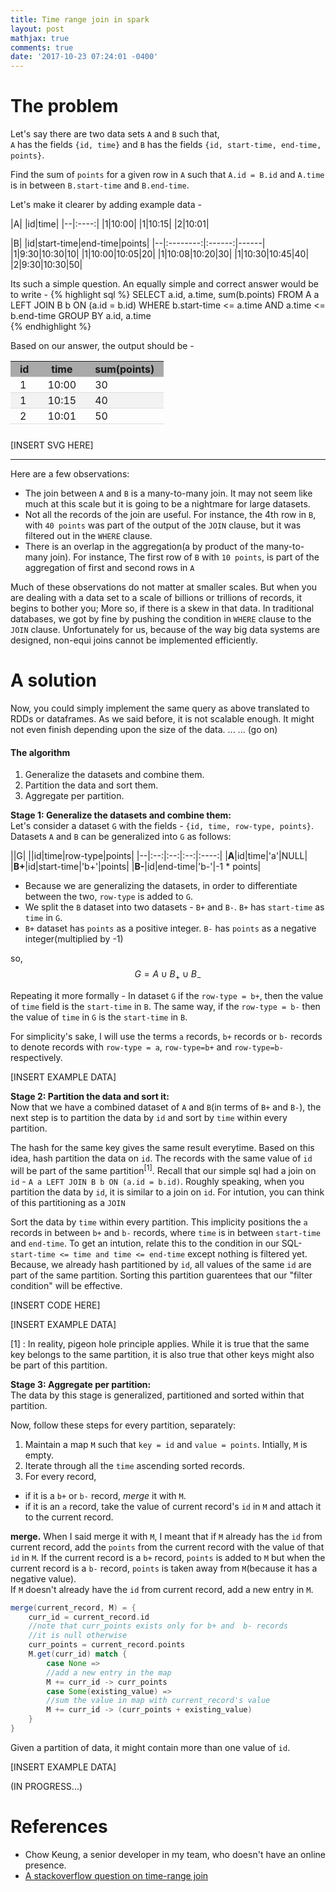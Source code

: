 ```yaml
---
title: Time range join in spark
layout: post
mathjax: true
comments: true
date: '2017-10-23 07:24:01 -0400'
---
```

<style type="text/css" media="screen">
  table {
    border-collapse: collapse;
	margin-bottom: 25px;
}
th, td {
    border-bottom: 1px solid #ddd;
	padding: 2px 15px 2px 15px;
}
tr:hover {background-color: #f5f5f5}
th { background-color: darkgrey;}
tr:nth-child(even) {background-color: #f2f2f2}

</style>

# The problem 
Let's say there are two data sets `A` and `B` such that,  
`A` has the fields `{id, time}` and `B` has the fields `{id, start-time, end-time, points}`.  

Find the sum of `points` for a given row in `A` such that `A.id = B.id` and `A.time` is in between `B.start-time` and `B.end-time`. 

Let's make it clearer by adding example data - 

|A|
|id|time|
|--|:----:|
|1|10:00|
|1|10:15|
|2|10:01|


|B|
|id|start-time|end-time|points|
|--|:--------:|:------:|------|
|1|9:30|10:30|10| 
|1|10:00|10:05|20|
|1|10:08|10:20|30|
|1|10:30|10:45|40|
|2|9:30|10:30|50|

Its such a simple question. An equally simple and correct answer would be to write - 
{% highlight sql %}
SELECT 
    a.id, a.time, sum(b.points) 
FROM 
    A a LEFT JOIN B b 
	    ON (a.id = b.id)
WHERE 
    b.start-time <= a.time AND 
    a.time <= b.end-time 
GROUP BY 
    a.id, a.time	
{% endhighlight %}

Based on our answer, the output should be -

|id|time|sum(points)|
|--|:--:|:----------|
|1|10:00|30|// 10 + 20|
|1|10:15|40|// 10 + 30|
|2|10:01|50|// 50|
 
 
[INSERT SVG HERE]
 
 ---
 Here are a few observations: 
 * The join between `A` and `B` is a many-to-many join. It may not seem like much at this scale but it is going to be a nightmare for large datasets. 
 * Not all the records of the join are useful. For instance, the 4th row in `B`, with `40 points` was part of the output of the `JOIN` clause, but it was filtered out in the `WHERE` clause. 
 * There is an overlap in the aggregation(a by product of the many-to-many join). For instance, The first row of `B` with `10 points`, is part of the aggregation of first and second rows in `A`

 Much of these observations do not matter at smaller scales. But when you are dealing with a data set to a scale of billions or trillions of records, it begins to bother you; More so, if there is a skew in that data. In traditional databases, we got by fine by pushing the condition in `WHERE` clause to the `JOIN` clause. Unfortunately for us, because of the way big data systems are designed, non-equi joins cannot be implemented efficiently. 
 
# A solution

Now, you could simply implement the same query as above translated to RDDs or dataframes. As we said before, it is not  scalable enough. It might not even finish depending upon the size of the data. 
...
...
(go on)

#### The algorithm
1. Generalize the datasets and combine them.
2. Partition the data and sort them. 
3. Aggregate per partition.

**Stage 1: Generalize the datasets and combine them:** <br/>
Let's consider a dataset `G` with the fields - `{id, time, row-type, points}`. Datasets `A` and `B` can be generalized into `G` as follows: 

||G|
||id|time|row-type|points|
|--|:--:|:--:|:--:|:----:|
|**A**|id|time|'a'|NULL|
|**B+**|id|start-time|'b+'|points|
|**B-**|id|end-time|'b-'|-1 * points|

* Because we are generalizing the datasets, in order to differentiate between the two, `row-type` is added to `G`.
* We split the `B` dataset into two datasets - `B+` and `B-`. `B+` has `start-time` as `time` in `G`. 
* `B+` dataset has `points` as a positive integer. `B-` has `points` as a negative integer(multiplied by -1)

so,  
$$
G = A  \cup  B_+  \cup  B_-
$$ 

Repeating it more formally - In dataset `G` if the `row-type = b+`, then the value of `time` field is the `start-time` in `B`. The same way, if the `row-type = b-` then the value of `time` in `G` is the `start-time` in `B`. 

For simplicity's sake, I will use the terms `a` records, `b+` records or `b-` records to denote records with `row-type = a`, `row-type=b+` and `row-type=b-` respectively.

[INSERT EXAMPLE DATA]

**Stage 2: Partition the data and sort it:** <br/>
Now that we have a combined dataset of `A` and `B`(in terms of `B+` and `B-`), the next step is to partition the data by `id` and sort by `time` within every partition. 

The hash for the same key gives the same result everytime. Based on this idea, hash partition the data  on `id`. The records with the same value of `id` will be part of the same partition<sup>[1]</sup>. Recall that our simple sql had a join on `id`  - `A a LEFT JOIN B b ON (a.id = b.id)`. Roughly speaking, when you partition the data by `id`, it is similar to a join on `id`. For intution, you can think of this partitioning as a `JOIN`  

Sort the data by `time` within every partition. This implicity positions the `a` records in between `b+` and `b-` records, where `time` is in between `start-time` and `end-time`. To get an intution, relate this to the condition in our SQL- ```start-time <= time and time <= end-time``` except nothing is filtered yet. Because, we already hash partitioned by `id`, all values of the same `id` are part of the same partition. Sorting this partition guarentees that our "filter condition" will be effective. 

[INSERT CODE HERE]

[INSERT EXAMPLE DATA]

[1] : In reality, pigeon hole principle applies. While it is true that the same key belongs to the same partition, it is also true that other keys might also be part of this partition. 

**Stage 3: Aggregate per partition:** <br/>
The data by this stage is generalized, partitioned and sorted within that partition. 

Now, follow these steps for every partition, separately:<br/>
1. Maintain a map `M` such that `key = id` and `value = points`. Intially, `M` is empty. 
2. Iterate through all the `time` ascending sorted records. 
3. For every record, 
 -  if it is a `b+` or `b-` record, *merge* it with `M`.
 -  if it is an `a` record, take the value of current record's `id` in `M` and attach it to the current record.  
 
**merge.** When I said merge it with `M`, I meant that if `M` already has the `id` from current record, add the `points` from the current record with the value of that `id` in `M`. If the current record is a `b+` record, `points` is added to `M` but when the current record is a `b-` record, `points` is taken away from `M`(because it has a negative value).  
 If `M` doesn't already have the `id` from current record, add a new entry in `M`.

```scala
merge(current_record, M) = {
    curr_id = current_record.id 
	//note that curr_points exists only for b+ and  b- records
	//it is null otherwise
    curr_points = current_record.points 
    M.get(curr_id) match {
        case None => 
		//add a new entry in the map
		M += curr_id -> curr_points
        case Some(existing_value) => 
		//sum the value in map with current_record's value
		M += curr_id -> (curr_points + existing_value)
    }
}
```
 


Given a partition of data, it might contain more than one value of `id`.

[INSERT EXAMPLE DATA]



(IN PROGRESS...)
	



# References 
*  Chow Keung, a senior developer in my team, who doesn't have an online presence. 
*  [A stackoverflow question on time-range join][so-join] 

[so-join]: https://stackoverflow.com/q/27138392/1101823 